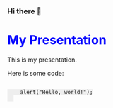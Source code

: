 ### Hi there 👋

<!--
**deckarddtx/deckarddtx** is a ✨ _special_ ✨ repository because its `README.md` (this file) appears on your GitHub profile.

Here are some ideas to get you started:

- 🔭 I’m currently working on ...
- 🌱 I’m currently learning ...
- 👯 I’m looking to collaborate on ...
- 🤔 I’m looking for help with ...
- 💬 Ask me about ...
- 📫 How to reach me: ...
- 😄 Pronouns: ...
- ⚡ Fun fact: ...
-->
<!DOCTYPE html>
<html>
<head>
  <title>My Presentation</title>
  <style>
    h1 {
      font-size: 2em;
      color: blue;
    }
    p {
      font-size: 1em;
      margin-bottom: 1em;
    }
    code {
      font-family: monospace;
      background-color: #eee;
    }
  </style>
</head>
<body>
  <h1>My Presentation</h1>
  <p>This is my presentation.</p>
  <p>Here is some code:</p>
  <code>
    alert("Hello, world!");
  </code>
</body>
</html>

